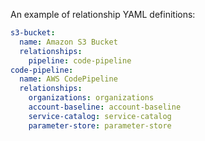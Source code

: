 An example of relationship YAML definitions:

```yaml
s3-bucket:
  name: Amazon S3 Bucket
  relationships:
    pipeline: code-pipeline
code-pipeline:
  name: AWS CodePipeline
  relationships:
    organizations: organizations
    account-baseline: account-baseline
    service-catalog: service-catalog
    parameter-store: parameter-store
```